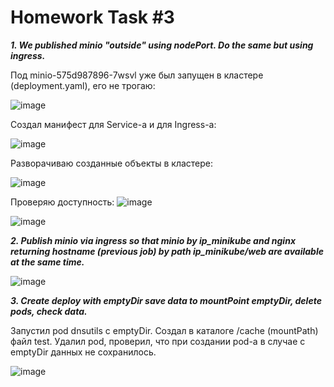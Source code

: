 # Homework Task #3

_**1. We published minio "outside" using nodePort. Do the same but using ingress.**_

Под minio-575d987896-7wsvl уже был запущен в кластере (deployment.yaml), его не трогаю:

![image](https://user-images.githubusercontent.com/72750543/151145463-0ac754ce-b67e-4f24-9497-cc982729948b.png)


Создал манифест для  Service-а и для Ingress-а:

![image](https://user-images.githubusercontent.com/72750543/151145890-7b25bbd5-ca8a-4c36-ac07-fbdf039ff6a6.png)


Разворачиваю созданные объекты в кластере:

![image](https://user-images.githubusercontent.com/72750543/151146338-df21a7f0-491f-4417-b3d5-6e90c3af6ab9.png)


Проверяю доступность:
![image](https://user-images.githubusercontent.com/72750543/151146431-35b81902-8a51-40f6-99ee-657e9b71de26.png)

![image](https://user-images.githubusercontent.com/72750543/151146576-519c3f21-7c01-479b-b07b-5bc90ef5f5e9.png)


_**2. Publish minio via ingress so that minio by ip_minikube and nginx returning hostname (previous job) by path ip_minikube/web are available at the same time.**_


![image](https://user-images.githubusercontent.com/72750543/151702616-f1bf0990-e929-4cd5-8ca3-7190d724e141.png)


_**3. Create deploy with emptyDir save data to mountPoint emptyDir, delete pods, check data.**_

Запустил pod dnsutils c emptyDir. Создал в каталоге /cache (mountPath) файл test. Удалил pod, проверил, что при создании pod-а в случае с emptyDir данных не сохранилось. 

![image](https://user-images.githubusercontent.com/72750543/151161188-caf781ec-552f-4da5-a685-af044a99bb2f.png)

